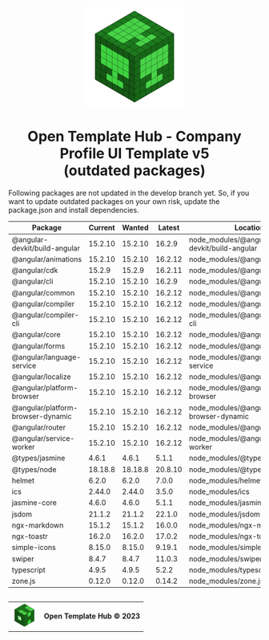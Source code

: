 <p align="center">
  <a href="https://opentemplatehub.com">
    <img src="https://raw.githubusercontent.com/open-template-hub/open-template-hub.github.io/master/assets/logo/ui/web-ui-logo.png" alt="Logo" width=200>
  </a>
</p>


<h1 align="center">
Open Template Hub - Company Profile UI Template v5
  <br/>
(outdated packages)
</h1>

Following packages are not updated in the develop branch yet. So, if you want to update outdated packages on your own risk, update the package.json and install dependencies.

| Package | Current | Wanted | Latest | Location |
| --- | --- | --- | --- | --- |
| @angular-devkit/build-angular | 15.2.10 | 15.2.10 | 16.2.9 | node_modules/@angular-devkit/build-angular |
| @angular/animations | 15.2.10 | 15.2.10 | 16.2.12 | node_modules/@angular/animations |
| @angular/cdk | 15.2.9 | 15.2.9 | 16.2.11 | node_modules/@angular/cdk |
| @angular/cli | 15.2.10 | 15.2.10 | 16.2.9 | node_modules/@angular/cli |
| @angular/common | 15.2.10 | 15.2.10 | 16.2.12 | node_modules/@angular/common |
| @angular/compiler | 15.2.10 | 15.2.10 | 16.2.12 | node_modules/@angular/compiler |
| @angular/compiler-cli | 15.2.10 | 15.2.10 | 16.2.12 | node_modules/@angular/compiler-cli |
| @angular/core | 15.2.10 | 15.2.10 | 16.2.12 | node_modules/@angular/core |
| @angular/forms | 15.2.10 | 15.2.10 | 16.2.12 | node_modules/@angular/forms |
| @angular/language-service | 15.2.10 | 15.2.10 | 16.2.12 | node_modules/@angular/language-service |
| @angular/localize | 15.2.10 | 15.2.10 | 16.2.12 | node_modules/@angular/localize |
| @angular/platform-browser | 15.2.10 | 15.2.10 | 16.2.12 | node_modules/@angular/platform-browser |
| @angular/platform-browser-dynamic | 15.2.10 | 15.2.10 | 16.2.12 | node_modules/@angular/platform-browser-dynamic |
| @angular/router | 15.2.10 | 15.2.10 | 16.2.12 | node_modules/@angular/router |
| @angular/service-worker | 15.2.10 | 15.2.10 | 16.2.12 | node_modules/@angular/service-worker |
| @types/jasmine | 4.6.1 | 4.6.1 | 5.1.1 | node_modules/@types/jasmine |
| @types/node | 18.18.8 | 18.18.8 | 20.8.10 | node_modules/@types/node |
| helmet | 6.2.0 | 6.2.0 | 7.0.0 | node_modules/helmet |
| ics | 2.44.0 | 2.44.0 | 3.5.0 | node_modules/ics |
| jasmine-core | 4.6.0 | 4.6.0 | 5.1.1 | node_modules/jasmine-core |
| jsdom | 21.1.2 | 21.1.2 | 22.1.0 | node_modules/jsdom |
| ngx-markdown | 15.1.2 | 15.1.2 | 16.0.0 | node_modules/ngx-markdown |
| ngx-toastr | 16.2.0 | 16.2.0 | 17.0.2 | node_modules/ngx-toastr |
| simple-icons | 8.15.0 | 8.15.0 | 9.19.1 | node_modules/simple-icons |
| swiper | 8.4.7 | 8.4.7 | 11.0.3 | node_modules/swiper |
| typescript | 4.9.5 | 4.9.5 | 5.2.2 | node_modules/typescript |
| zone.js | 0.12.0 | 0.12.0 | 0.14.2 | node_modules/zone.js |

<table align="right"><tr><td><a href="https://opentemplatehub.com"><img src="https://raw.githubusercontent.com/open-template-hub/open-template-hub.github.io/master/assets/logo/brand-logo.png" width="50px" alt="oth"/></a></td><td><b>Open Template Hub © 2023</b></td></tr></table>

